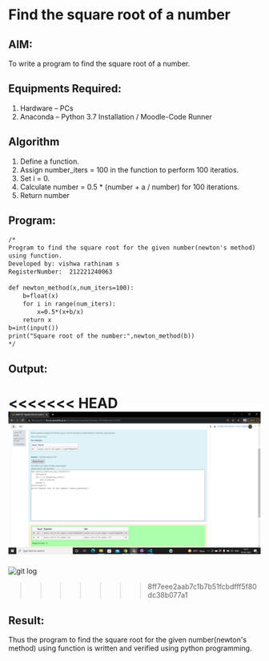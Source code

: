# Find the square root of a number

## AIM:
To write a program to find the square root of a number.

## Equipments Required:
1. Hardware – PCs
2. Anaconda – Python 3.7 Installation / Moodle-Code Runner

## Algorithm
1. Define a function.
2. Assign number_iters = 100 in the function to perform 100 iteratios.
3. Set i = 0.
4. Calculate  number = 0.5 * (number + a / number) for 100 iterations.
5. Return number

## Program:
```
/*
Program to find the square root for the given number(newton's method) using function.
Developed by: vishwa rathinam s
RegisterNumber:  212221240063

def newton_method(x,num_iters=100):
    b=float(x) 
    for i in range(num_iters):
        x=0.5*(x+b/x) 
    return x
b=int(input()) 
print("Square root of the number:",newton_method(b))
*/
```

## Output:
<<<<<<< HEAD
![git log](v1.png)
=======
![git log](vs1.png)
>>>>>>> 8ff7eee2aab7c1b7b51fcbdfff5f80dc38b077a1


## Result:
Thus the program to find the square root for the given number(newton's method) using function is written and verified using python programming.
